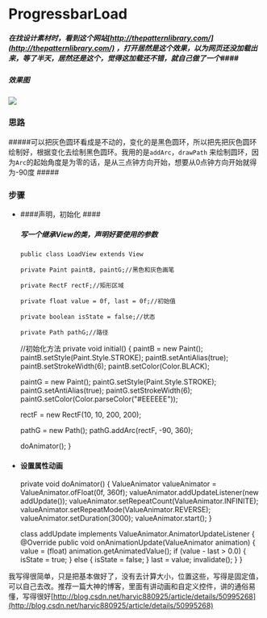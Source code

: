 # ProgressbarLoad #
##### 在找设计素材时，看到这个网站[http://thepatternlibrary.com/](http://thepatternlibrary.com/) ，打开居然是这个效果，以为网页还没加载出来，等了半天，居然还是这个，觉得这加载还不错，就自己做了一个####
##### 效果图 #####
![](http://i.imgur.com/qjnoOLA.gif)
### 思路 ###
#####可以把灰色圆环看成是不动的，变化的是黑色圆环，所以把先把灰色圆环绘制好，根据变化去绘制黑色圆环。我用的是`addArc`，`drawPath` 来绘制圆环，因为`Arc`的起始角度是为零的话，是从三点钟方向开始，想要从0点钟方向开始就得为-90度 #####
### 步骤 ###



- ####声明，初始化 ####
	##### 写一个继承View的类，声明好要使用的参数 #####

    `public class LoadView extends View`

    `private Paint paintB, paintG;//黑色和灰色画笔`

    `private RectF rectF;//矩形区域`

    `private float value = 0f, last = 0f;//初始值`

    `private boolean isState = false;//状态`

    `private Path pathG;//路径`


    //初始化方法
    private void initial() {
    paintB = new Paint();
    paintB.setStyle(Paint.Style.STROKE);
    paintB.setAntiAlias(true);
    paintB.setStrokeWidth(6);
    paintB.setColor(Color.BLACK);
    
    paintG = new Paint();
    paintG.setStyle(Paint.Style.STROKE);
    paintG.setAntiAlias(true);
    paintG.setStrokeWidth(6);
    paintG.setColor(Color.parseColor("#EEEEEE"));
    
    rectF = new RectF(10, 10, 200, 200);
    
    pathG = new Path();
    pathG.addArc(rectF, -90, 360);
    
    doAnimator();
    }


- #### 设置属性动画 ####


    private void doAnimator() {
    ValueAnimator valueAnimator = ValueAnimator.ofFloat(0f, 360f);
    valueAnimator.addUpdateListener(new addUpdate());
    valueAnimator.setRepeatCount(ValueAnimator.INFINITE);
    valueAnimator.setRepeatMode(ValueAnimator.REVERSE);
    valueAnimator.setDuration(3000);
    valueAnimator.start();
    }

    class addUpdate implements ValueAnimator.AnimatorUpdateListener {
    @Override
    public void onAnimationUpdate(ValueAnimator animation) {
    value = (float) animation.getAnimatedValue();
    if (value - last > 0.0) {
    isState = true;
    } else {
    isState = false;
    }
    last = value;
    invalidate();
    }
    }



我写得很简单，只是把基本做好了，没有去计算大小，位置这些，写得是固定值，可以自己去改。推荐一篇大神的博客，里面有讲动画和自定义控件，讲的通俗易懂，写得很好[http://blog.csdn.net/harvic880925/article/details/50995268](http://blog.csdn.net/harvic880925/article/details/50995268)
